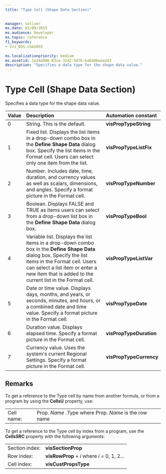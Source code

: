 ```yaml
---
title: "Type Cell (Shape Data Section)"
 
 
manager: soliver
ms.date: 03/09/2015
ms.audience: Developer
ms.topic: reference
f1_keywords:
- Vis_DSS.chm1055
 
ms.localizationpriority: medium
ms.assetid: 1e24a906-83ce-32d2-5d7b-ba6dd6eea2d3
description: "Specifies a data type for the shape data value."
---
```


# Type Cell (Shape Data Section)

Specifies a data type for the shape data value.
  
|**Value**|**Description**|**Automation constant**|
|:-----|:-----|:-----|
|0  <br/> |String. This is the default.  <br/> |**visPropTypeString** <br/> |
|1  <br/> |Fixed list. Displays the list items in a drop-down combo box in the **Define Shape Data** dialog box. Specify the list items in the Format cell. Users can select only one item from the list.  <br/> |**visPropTypeListFix** <br/> |
|2  <br/> |Number. Includes date, time, duration, and currency values as well as scalars, dimensions, and angles. Specify a format picture in the Format cell.  <br/> |**visPropTypeNumber** <br/> |
|3  <br/> |Boolean. Displays FALSE and TRUE as items users can select from a drop-down list box in the **Define Shape Data** dialog box.  <br/> |**visPropTypeBool** <br/> |
|4  <br/> |Variable list. Displays the list items in a drop-down combo box in the **Define Shape Data** dialog box. Specify the list items in the Format cell. Users can select a list item or enter a new item that is added to the current list in the Format cell.  <br/> |**visPropTypeListVar** <br/> |
|5  <br/> |Date or time value. Displays days, months, and years, or seconds, minutes, and hours, or a combined date and time value. Specify a format picture in the Format cell.  <br/> |**visPropTypeDate** <br/> |
|6  <br/> |Duration value. Displays elapsed time. Specify a format picture in the Format cell.  <br/> |**visPropTypeDuration** <br/> |
|7  <br/> |Currency value. Uses the system's current Regional Settings. Specify a format picture in the Format cell.  <br/> |**visPropTypeCurrency** <br/> |
   
## Remarks

To get a reference to the Type cell by name from another formula, or from a program by using the **CellsU** property, use: 
  
|||
|:-----|:-----|
|Cell name:  <br/> |Prop. *Name*  .Type where Prop.  *Name*  is the row name  <br/> |
   
To get a reference to the Type cell by index from a program, use the **CellsSRC** property with the following arguments: 
  
|||
|:-----|:-----|
|Section index:  <br/> |**visSectionProp** <br/> |
|Row index:  <br/> |**visRowProp** +  *i*  where  *i*  = 0, 1, 2...  <br/> |
|Cell index:  <br/> |**visCustPropsType** <br/> |
   


